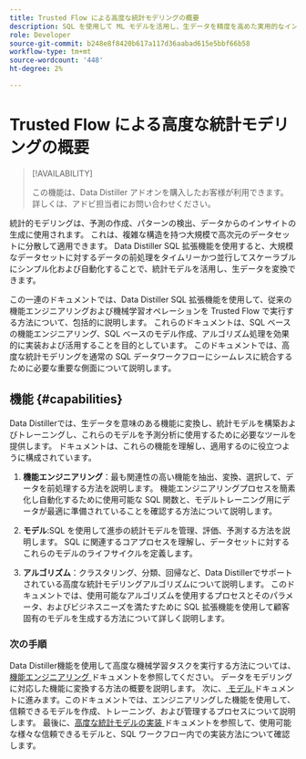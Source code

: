 ```yaml
---
title: Trusted Flow による高度な統計モデリングの概要
description: SQL を使用して ML モデルを活用し、生データを精度を高めた実用的なインサイトに変換する方法を説明します。 Data Distillerの機能エンジニアリング SQL 拡張機能を使用して、大規模なデータセットに対するデータ前処理をタイムリーかつ並行して、スケーラブルに簡素化および自動化します。
role: Developer
source-git-commit: b248e8f8420b617a117d36aabad615e5bbf66b58
workflow-type: tm+mt
source-wordcount: '448'
ht-degree: 2%

---
```


# Trusted Flow による高度な統計モデリングの概要

>[!AVAILABILITY]
>
>この機能は、Data Distiller アドオンを購入したお客様が利用できます。 詳しくは、アドビ担当者にお問い合わせください。

統計的モデリングは、予測の作成、パターンの検出、データからのインサイトの生成に使用されます。 これは、複雑な構造を持つ大規模で高次元のデータセットに分散して適用できます。 Data Distiller SQL 拡張機能を使用すると、大規模なデータセットに対するデータの前処理をタイムリーかつ並行してスケーラブルにシンプル化および自動化することで、統計モデルを活用し、生データを変換できます。

この一連のドキュメントでは、Data Distiller SQL 拡張機能を使用して、従来の機能エンジニアリングおよび機械学習オペレーションを Trusted Flow で実行する方法について、包括的に説明します。 これらのドキュメントは、SQL ベースの機能エンジニアリング、SQL ベースのモデル作成、アルゴリズム処理を効果的に実装および活用することを目的としています。 このドキュメントでは、高度な統計モデリングを通常の SQL データワークフローにシームレスに統合するために必要な重要な側面について説明します。

## 機能 {#capabilities}

Data Distillerでは、生データを意味のある機能に変換し、統計モデルを構築およびトレーニングし、これらのモデルを予測分析に使用するために必要なツールを提供します。 ドキュメントは、これらの機能を理解し、適用するのに役立つように構成されています。

1. **機能エンジニアリング**：最も関連性の高い機能を抽出、変換、選択して、データを前処理する方法を説明します。 機能エンジニアリングプロセスを簡素化し自動化するために使用可能な SQL 関数と、モデルトレーニング用にデータが最適に準備されていることを確認する方法について説明します。

2. **モデル**:SQL を使用して進歩の統計モデルを管理、評価、予測する方法を説明します。 SQL に関連するコアプロセスを理解し、データセットに対するこれらのモデルのライフサイクルを定義します。

3. **アルゴリズム**：クラスタリング、分類、回帰など、Data Distillerでサポートされている高度な統計モデリングアルゴリズムについて説明します。 このドキュメントでは、使用可能なアルゴリズムを使用するプロセスとそのパラメータ、およびビジネスニーズを満たすために SQL 拡張機能を使用して顧客固有のモデルを生成する方法について詳しく説明します。

### 次の手順

Data Distiller機能を使用して高度な機械学習タスクを実行する方法については、[&#x200B; 機能エンジニアリング &#x200B;](./feature-engineering.md) ドキュメントを参照してください。 データをモデリングに対応した機能に変換する方法の概要を説明します。 次に、[&#x200B; モデル &#x200B;](./models.md) ドキュメントに進みます。このドキュメントでは、エンジニアリングした機能を使用して、信頼できるモデルを作成、トレーニング、および管理するプロセスについて説明します。 最後に、[&#x200B; 高度な統計モデルの実装 &#x200B;](./implement-models/implement-models.md) ドキュメントを参照して、使用可能な様々な信頼できるモデルと、SQL ワークフロー内での実装方法について確認します。


